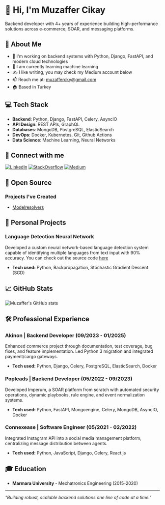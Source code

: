 # 👋 Hi, I'm Muzaffer Cikay

Backend developer with 4+ years of experience building high-performance solutions across e-commerce, SOAR, and messaging platforms.

## 🚀 About Me

- 🔭 I'm working on backend systems with Python, Django, FastAPI, and modern cloud technologies
- 🤖 I am currently learning machine learning
- ✍️ I like writing, you may check my Medium account below
- 📫 Reach me at: muzaffercky@gmail.com
- 🏠 Based in Turkey

## 💻 Tech Stack
- **Backend**: Python, Django, FastAPI, Celery, AsyncIO
- **API Design**: REST APIs, GraphQL
- **Databases**: MongoDB, PostgreSQL, ElasticSearch
- **DevOps**: Docker, Kubernetes, Git, Github Actions
- **Data Science**: Machine Learning, Neural Networks

## 🔗 Connect with me
[![LinkedIn](https://img.shields.io/badge/LinkedIn-0077B5?style=for-the-badge&logo=linkedin&logoColor=white)](https://www.linkedin.com/in/muzaffercky/)
[![StackOverflow](https://img.shields.io/badge/Stack_Overflow-FE7A16?style=for-the-badge&logo=stack-overflow&logoColor=white)](https://stackoverflow.com/users/11885384/muzaffer)
[![Medium](https://img.shields.io/badge/Medium-000000?style=for-the-badge&logo=medium&logoColor=white)](https://medium.com/@muzaffercky)

## 🌟 Open Source

### Projects I've Created
- [Modelresolvers](https://github.com/cikay/Modelresolvers)

## 🔬 Personal Projects

### Language Detection Neural Network
Developed a custom neural network-based language detection system capable of identifying multiple languages from text input with 90% accuracy.
You can check out the source code [here](https://github.com/cikay/language-detection)
- **Tech used:** Python, Backpropagation, Stochastic Gradient Descent (SGD)

## 📈 GitHub Stats

![Muzaffer's GitHub stats](https://github-readme-stats.vercel.app/api?username=cikay&show_icons=true&theme=dark)

## 🛠️ Professional Experience

### Akinon | Backend Developer (09/2023 - 01/2025)
Enhanced commerce project through documentation, test coverage, bug fixes, and feature implementation. Led Python 3 migration and integrated payment/cargo gateways.
- **Tech used:** Python, Django, Celery, PostgreSQL, ElasticSearch, Docker

### Popleads | Backend Developer (05/2022 - 09/2023)
Developed Imperum, a SOAR platform from scratch with automated security operations, dynamic playbooks, rule engine, and event normalization systems.
- **Tech used:** Python, FastAPI, Mongoengine, Celery, MongoDB, AsyncIO, Docker

### Connexease | Software Engineer (05/2021 - 02/2022)
Integrated Instagram API into a social media management platform, centralizing message distribution between agents.
- **Tech used:** Python, JavaScript, Django, Celery, React.js

## 🎓 Education
- **Marmara University** - Mechatronics Engineering (2015-2020)

---

*"Building robust, scalable backend solutions one line of code at a time."*
